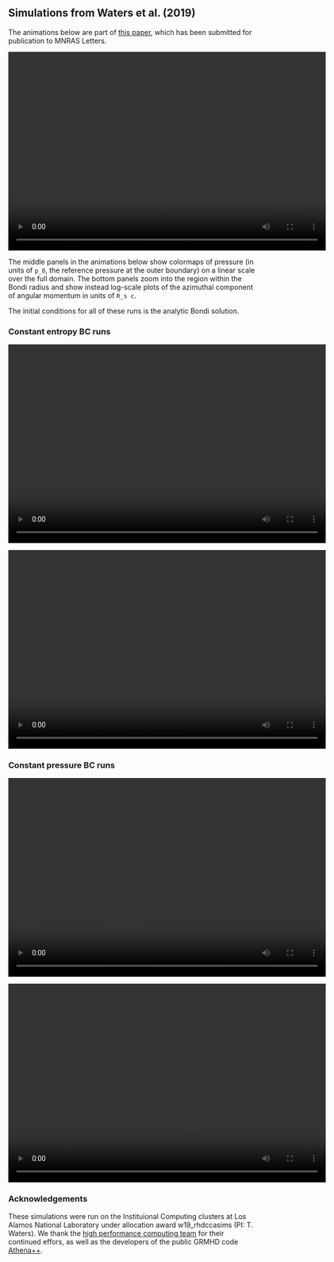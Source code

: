 ## Simulations from Waters et al. (2019)

The animations below are part of [this paper](https://arxiv.org), which has been submitted for publication to MNRAS Letters.

<video src="Ro8g53fbcs_delta1e-2v2.mp4" width="640" height="400" controls preload></video>

The middle panels in the animations below show colormaps of pressure (in units of `p_0`, the reference pressure at the outer boundary) on a linear scale over the full domain.  The bottom panels zoom into the region within the Bondi radius and show instead log-scale plots of the azimuthal component of angular momentum in units of `R_s c`.  

The initial conditions for all of these runs is the analytic Bondi solution.  

### Constant entropy BC runs

<video src="A2_movie.mp4" width="640" height="400" controls preload></video>

<video src="A3_movie.mp4" width="640" height="400" controls preload></video>

### Constant pressure BC runs

<video src="B2_movie.mp4" width="640" height="400" controls preload></video>

<video src="B3_movie.mp4" width="640" height="400" controls preload></video>

### Acknowledgements
These simulations were run on the Instituional Computing clusters at Los Alamos National Laboratory under allocation award w19_rhdccasims (PI: T. Waters).  We thank the [high performance computing team](https://www.lanl.gov/org/ddste/aldsc/hpc/index.php) for their continued effors, as well as the developers of the public GRMHD code [Athena++](https://github.com/PrincetonUniversity/athena-public-version/graphs/contributors).  
